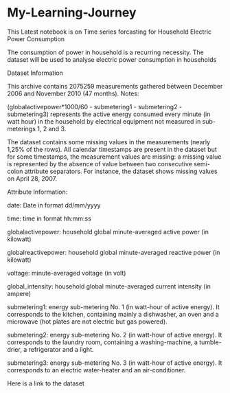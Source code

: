 # My-Learning-Journey

This Latest notebook is on Time series forcasting for Household Electric Power Consumption

The consumption of power in household is a recurring necessity. The dataset will be used to analyse electric power consumption in households


Dataset Information

This archive contains 2075259 measurements gathered between December 2006 and November 2010 (47 months). Notes:

(globalactivepower*1000/60 - submetering1 - submetering2 - submetering3) represents the active energy consumed every minute (in watt hour) in the household by electrical equipment not measured in sub-meterings 1, 2 and 3.

The dataset contains some missing values in the measurements (nearly 1,25% of the rows). All calendar timestamps are present in the dataset but for some timestamps, the measurement values are missing: a missing value is represented by the absence of value between two consecutive semi-colon attribute separators. For instance, the dataset shows missing values on April 28, 2007.

Attribute Information:

date: Date in format dd/mm/yyyy

time: time in format hh:mm:ss

globalactivepower: household global minute-averaged active power (in kilowatt)

globalreactivepower: household global minute-averaged reactive power (in kilowatt)

voltage: minute-averaged voltage (in volt)

global_intensity: household global minute-averaged current intensity (in ampere)

submetering1: energy sub-metering No. 1 (in watt-hour of active energy). It corresponds to the kitchen, containing mainly a dishwasher, an oven and a microwave (hot plates are not electric but gas powered).

submetering2: energy sub-metering No. 2 (in watt-hour of active energy). It corresponds to the laundry room, containing a washing-machine, a tumble-drier, a refrigerator and a light.

submetering3: energy sub-metering No. 3 (in watt-hour of active energy). It corresponds to an electric water-heater and an air-conditioner.

Here is a link to the dataset
